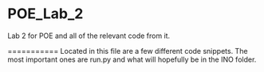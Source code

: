 # POE_Lab_2
Lab 2 for POE and all of the relevant code from it.

===========
Located in this file are a few different code snippets.
The most important ones are run.py and what will hopefully be in the INO folder.


